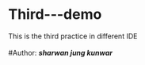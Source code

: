 # Third---demo
This is the third practice in different IDE
<br><br>
#Author:  <b><i>sharwan jung kunwar</i></b>
